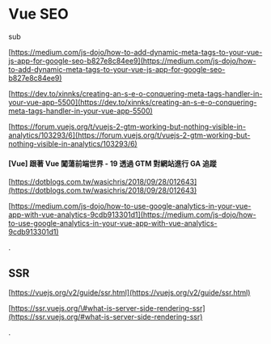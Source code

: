# Vue SEO

sub

[https://medium.com/js-dojo/how-to-add-dynamic-meta-tags-to-your-vue-js-app-for-google-seo-b827e8c84ee9](https://medium.com/js-dojo/how-to-add-dynamic-meta-tags-to-your-vue-js-app-for-google-seo-b827e8c84ee9)

[https://dev.to/xinnks/creating-an-s-e-o-conquering-meta-tags-handler-in-your-vue-app-5500](https://dev.to/xinnks/creating-an-s-e-o-conquering-meta-tags-handler-in-your-vue-app-5500)

[https://forum.vuejs.org/t/vuejs-2-gtm-working-but-nothing-visible-in-analytics/103293/6](https://forum.vuejs.org/t/vuejs-2-gtm-working-but-nothing-visible-in-analytics/103293/6)

#### \[Vue\] 跟著 Vue 闖蕩前端世界 - 19 透過 GTM 對網站進行 GA 追蹤 <a id="[Vue] &#x8DDF;&#x8457; Vue &#x95D6;&#x8569;&#x524D;&#x7AEF;&#x4E16;&#x754C; - 19 &#x900F;&#x904E; GTM &#x5C0D;&#x7DB2;&#x7AD9;&#x9032;&#x884C; GA &#x8FFD;&#x8E64;"></a>

[https://dotblogs.com.tw/wasichris/2018/09/28/012643](https://dotblogs.com.tw/wasichris/2018/09/28/012643)

[https://medium.com/js-dojo/how-to-use-google-analytics-in-your-vue-app-with-vue-analytics-9cdb913301d1](https://medium.com/js-dojo/how-to-use-google-analytics-in-your-vue-app-with-vue-analytics-9cdb913301d1)

.

## SSR

[https://vuejs.org/v2/guide/ssr.html](https://vuejs.org/v2/guide/ssr.html)

[https://ssr.vuejs.org/\#what-is-server-side-rendering-ssr](https://ssr.vuejs.org/#what-is-server-side-rendering-ssr)

.



